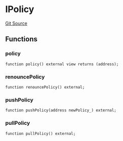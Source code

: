 # IPolicy
[Git Source](https://github.com/KlimaDAO/klimadao-solidity/blob/704b462e69030cb9a43680057bee91d745d579ba/src/protocol/staking/regular/KlimaStakingDistributor_v4.sol)


## Functions
### policy


```solidity
function policy() external view returns (address);
```

### renouncePolicy


```solidity
function renouncePolicy() external;
```

### pushPolicy


```solidity
function pushPolicy(address newPolicy_) external;
```

### pullPolicy


```solidity
function pullPolicy() external;
```

